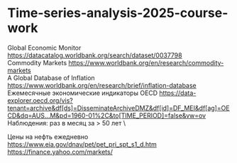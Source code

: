 # Time-series-analysis-2025-course-work
Global Economic Monitor https://datacatalog.worldbank.org/search/dataset/0037798 \
Commodity Markets https://www.worldbank.org/en/research/commodity-markets \
A Global Database of Inflation https://www.worldbank.org/en/research/brief/inflation-database \
Ежемесячные экономические индикаторы OECD https://data-explorer.oecd.org/vis?tenant=archive&df[ds]=DisseminateArchiveDMZ&df[id]=DF_MEI&df[ag]=OECD&dq=AUS...M&pd=1960-01%2C&to[TIME_PERIOD]=false&vw=ov \
Наблюдения: раз в месяц за > 50 лет \

Цены на нефть ежедневно https://www.eia.gov/dnav/pet/pet_pri_spt_s1_d.htm \
https://finance.yahoo.com/markets/
